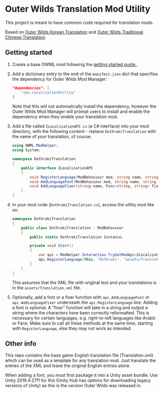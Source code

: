 # Outer Wilds Translation Mod Utility

This project is meant to have common code required for translation mods.

Based on [Outer Wilds Korean Translation](https://outerwildsmods.com/mods/outerwildskoreantranslation/) and [Outer Wilds Traditional Chinese Translation](https://outerwildsmods.com/mods/outerwildstraditionalchinesetranslation/).

## Getting started

1. Create a base OWML mod following the [getting started guide.](https://owml.outerwildsmods.com/guides/getting_started.html). 
2. Add a dictionary entry to the end of the `manifest.json` dict that specifies the dependency for Outer Wilds Mod Manager:
    ```json
    "dependencies": [
        "xen.LocalizationUtility"
    ]
    ```

    Note that this will not automatically install the dependency, however the Outer Wilds Mod Manager will prompt users to install and enable the dependency when they enable your translation mod.
3. Add a file called `ILocalizationAPI.cs` (a C# interface) into your mod directory, with the following content - replace `DothrakiTranslation` with the name of your translation, of course:
    ```cs
    using OWML.ModHelper;
    using System;

    namespace DothrakiTranslation
    {
        public interface ILocalizationAPI
        {
            void RegisterLanguage(ModBehaviour mod, string name, string translationPath);
            void AddLanguageFont(ModBehaviour mod, string name, string assetBundlePath, string fontPath);
            void AddLanguageFixer(string name, Func<string, string> fixer);
        }
    }
    ```
4. In your mod code (`DothrakiTranslation.cs`), access the utility mod like so:
    ```cs
    namespace DothrakiTranslation
    {
        public class DothrakiTranslation : ModBehaviour
        {
            public static DothrakiTranslation Instance;

            private void Start()
            {
                var api = ModHelper.Interaction.TryGetModApi<ILocalizationAPI>("xen.LocalizationUtility");
                api.RegisterLanguage(this, "Dothraki", "assets/Translation.xml");
            }
        }
    }
    ```
    This assumes that the XML file with original text and your translations is in the `assets/Translation.xml` file.
5. Optionally, add a font or a fixer function with `api.AddLanguageFont` or `api.AddLanguageFixer` underneath the `api.RegisterLanguage` line. Adding a font is optional. A "fixer" function will take in a string and output a string where the characters have been correctly reformatted. This is necessary for certain languages, e.g. right-to-left languages like Arabic or Farsi. Make sure to call all these methods at the same time, starting with `RegisterLanguage`, else they may not work as intended.

## Other info

This repo contains the base game English translation file (Translation.xml) which can be used as a template for any translation mod. Just translate the <value> entries of the XML and leave the original English <key> entries alone.

When adding a font, you must first package it into a Unity asset bundle. Use Unity 2019.4.27f1 for this (Unity Hub has options for downloading legacy versions of Unity) as this is the version Outer Wilds was released in.

